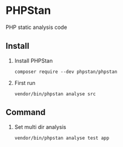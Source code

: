 PHPStan
===

PHP static analysis code

## Install

1. Install PHPStan

    ```shell
    composer require --dev phpstan/phpstan
    ```

1. First run

    ```shell
    vendor/bin/phpstan analyse src
    ```

## Command

1. Set multi dir analysis
    ```shell
    vendor/bin/phpstan analyse test app
    ```